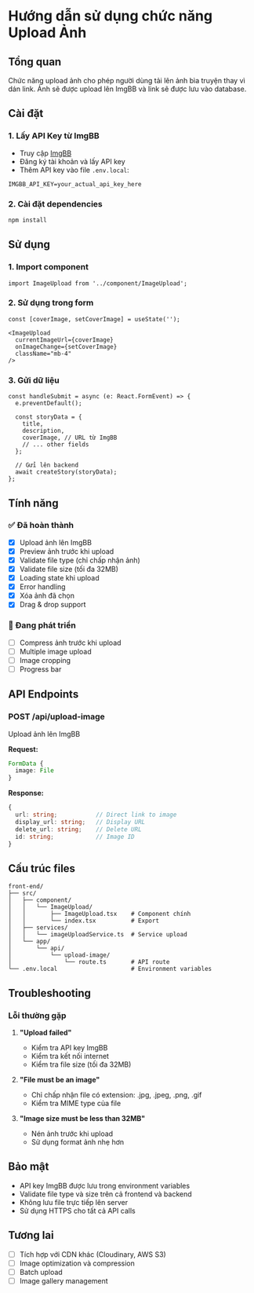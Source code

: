 # Hướng dẫn sử dụng chức năng Upload Ảnh

## Tổng quan
Chức năng upload ảnh cho phép người dùng tải lên ảnh bìa truyện thay vì dán link. Ảnh sẽ được upload lên ImgBB và link sẽ được lưu vào database.

## Cài đặt

### 1. Lấy API Key từ ImgBB
- Truy cập [ImgBB](https://imgbb.com/)
- Đăng ký tài khoản và lấy API key
- Thêm API key vào file `.env.local`:
```env
IMGBB_API_KEY=your_actual_api_key_here
```

### 2. Cài đặt dependencies
```bash
npm install
```

## Sử dụng

### 1. Import component
```tsx
import ImageUpload from '../component/ImageUpload';
```

### 2. Sử dụng trong form
```tsx
const [coverImage, setCoverImage] = useState('');

<ImageUpload
  currentImageUrl={coverImage}
  onImageChange={setCoverImage}
  className="mb-4"
/>
```

### 3. Gửi dữ liệu
```tsx
const handleSubmit = async (e: React.FormEvent) => {
  e.preventDefault();
  
  const storyData = {
    title,
    description,
    coverImage, // URL từ ImgBB
    // ... other fields
  };
  
  // Gửi lên backend
  await createStory(storyData);
};
```

## Tính năng

### ✅ Đã hoàn thành
- [x] Upload ảnh lên ImgBB
- [x] Preview ảnh trước khi upload
- [x] Validate file type (chỉ chấp nhận ảnh)
- [x] Validate file size (tối đa 32MB)
- [x] Loading state khi upload
- [x] Error handling
- [x] Xóa ảnh đã chọn
- [x] Drag & drop support

### 🔄 Đang phát triển
- [ ] Compress ảnh trước khi upload
- [ ] Multiple image upload
- [ ] Image cropping
- [ ] Progress bar

## API Endpoints

### POST /api/upload-image
Upload ảnh lên ImgBB

**Request:**
```typescript
FormData {
  image: File
}
```

**Response:**
```typescript
{
  url: string;           // Direct link to image
  display_url: string;   // Display URL
  delete_url: string;    // Delete URL
  id: string;            // Image ID
}
```

## Cấu trúc files

```
front-end/
├── src/
│   ├── component/
│   │   └── ImageUpload/
│   │       ├── ImageUpload.tsx    # Component chính
│   │       └── index.tsx          # Export
│   ├── services/
│   │   └── imageUploadService.ts  # Service upload
│   └── app/
│       └── api/
│           └── upload-image/
│               └── route.ts       # API route
└── .env.local                     # Environment variables
```

## Troubleshooting

### Lỗi thường gặp

1. **"Upload failed"**
   - Kiểm tra API key ImgBB
   - Kiểm tra kết nối internet
   - Kiểm tra file size (tối đa 32MB)

2. **"File must be an image"**
   - Chỉ chấp nhận file có extension: .jpg, .jpeg, .png, .gif
   - Kiểm tra MIME type của file

3. **"Image size must be less than 32MB"**
   - Nén ảnh trước khi upload
   - Sử dụng format ảnh nhẹ hơn

## Bảo mật

- API key ImgBB được lưu trong environment variables
- Validate file type và size trên cả frontend và backend
- Không lưu file trực tiếp lên server
- Sử dụng HTTPS cho tất cả API calls

## Tương lai

- [ ] Tích hợp với CDN khác (Cloudinary, AWS S3)
- [ ] Image optimization và compression
- [ ] Batch upload
- [ ] Image gallery management
